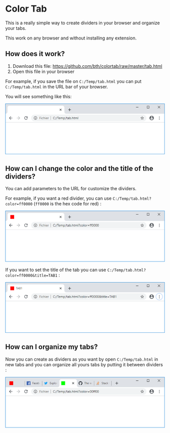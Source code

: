 # Color Tab

This is a really simple way to create dividers in your browser and organize your tabs.

This work on any browser and without installing any extension.

## How does it work?

1. Download this file: https://github.com/bth/colortab/raw/master/tab.html
2. Open this file in your browser

For example, if you save the file on `C:/Temp/tab.html` you can put `C:/Temp/tab.html` in the URL bar of your browser.

You will see something like this:

![Default](/img/1.png)

## How can I change the color and the title of the dividers?

You can add parameters to the URL for customize the dividers.

For example, if you want a red divider, you can use `C:/Temp/tab.html?color=ff0000` (`ff0000` is the hex code for red) :

![A red divider](/img/2.png)

If you want to set the title of the tab you can use `C:/Temp/tab.html?color=ff0000&title=TAB1` :

![A red divider named TAB1](/img/3.png)

## How can I organize my tabs?

Now you can create as dividers as you want by open `C:/Temp/tab.html` in new tabs and you can organize all yours tabs by putting it between dividers :

![Example of tabs organisation](/img/4.png)